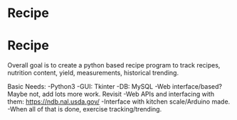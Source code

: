 # Recipe
# Recipe

Overall goal is to create a python based recipe program to track recipes, nutrition content, yield, measurements, historical trending. 

Basic Needs:
-Python3
-GUI: Tkinter
-DB: MySQL
-Web interface/based? Maybe not, add lots more work. Revisit
-Web APIs and interfacing with them: https://ndb.nal.usda.gov/
-Interface with kitchen scale/Arduino made. 
-When all of that is done, exercise tracking/trending.

